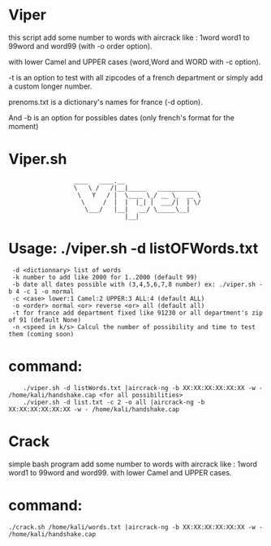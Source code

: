 # Viper

this script add some number to words with aircrack like : 1word word1 to 99word and word99 (with -o order option).

with lower Camel and UPPER cases (word,Word and WORD with -c option).

-t is an option to test with all zipcodes of a french department or simply add a custom longer number.

prenoms.txt is a dictionary's names for france (-d option).

And -b is an option for possibles dates (only french's format for the moment)
    
# Viper.sh

                      ____   ____.__                                       
                      \   \ /   /|__|_____   ___________  
                       \   Y   / |  \____ \_/ __ \_  __ \ 
                        \     /  |  |  |_| |  ___/|  | \/ 
                         \___/   |__|   __/ \_____\__|    
                                    |__|                
  # Usage: ./viper.sh -d listOFWords.txt <options>                                 
     -d <dictionnary> list of words 
     -k number to add like 2000 for 1..2000 (default 99)
     -b date all dates possible with (3,4,5,6,7,8 number) ex: ./viper.sh -b 4 -c 1 -o normal
     -c <case> lower:1 Camel:2 UPPER:3 ALL:4 (default ALL)                                       
     -o <order> normal <or> reverse <or> all (default all)                                     
     -t for france add department fixed like 91230 or all department's zip of 91 (default None)
     -n <speed in k/s> Calcul the number of possibility and time to test them (coming soon)
    
   # command:
        ./viper.sh -d listWords.txt |aircrack-ng -b XX:XX:XX:XX:XX:XX -w - /home/kali/handshake.cap <for all possibilities>
        ./viper.sh -d list.txt -c 2 -o all |aircrack-ng -b XX:XX:XX:XX:XX:XX -w - /home/kali/handshake.cap
        
# Crack
simple bash program add some number to words with aircrack like : 1word word1 to 99word and word99.
with lower Camel and UPPER cases.
# command: 
    ./crack.sh /home/kali/words.txt |aircrack-ng -b XX:XX:XX:XX:XX:XX -w - /home/kali/handshake.cap

